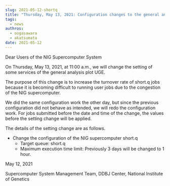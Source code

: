 ```yaml
---
slug: 2021-05-12-shortq
title: "Thursday, May 13, 2021: Configuration changes to the general analysis section short queue."
tags:
  - news
authros:
  - oogasawara
  - akatsumata
date: 2021-05-12
---
```


Dear Users of the NIG Supercomputer System


On Thursday, May 13, 2021, at 11:00 a.m., we will change the setting of some services of the general analysis plot UGE.

The purpose of this change is to increase the turnover rate of short.q jobs because it is becoming difficult to running user jobs due to the congestion of the NIG supercomputer.

We did the same configuration work the other day, but since the previous configuration did not behave as intended, we will redo the configuration work. For jobs submitted before the date and time of the change, the values before the setting change will be applied.

The details of the setting change are as follows.


- Change the configuration of the NIG supercomputer short.q
    - Target queue: short.q
    - Maximum execution time limit: Previously 3 days will be changed to 1 hour.


May 12, 2021

Supercomputer System Management Team, DDBJ Center, National Institute of Genetics
